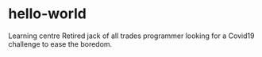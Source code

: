 # hello-world
Learning centre
Retired jack of all trades programmer looking for a Covid19 challenge to ease the boredom.

